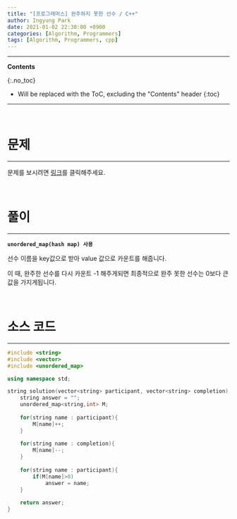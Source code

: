 ```yaml
---
title: "[프로그래머스] 완주하지 못한 선수 / C++"
author: Ingyung Park
date: 2021-01-02 22:30:00 +0900
categories: [Algorithm, Programmers]
tags: [Algorithm, Programmers, cpp]
---
```


---
**Contents**

{:.no_toc}

* Will be replaced with the ToC, excluding the "Contents" header
{:toc}
---

<br/>

# **문제**

---



문제를 보시려면 [링크](https://programmers.co.kr/learn/courses/30/lessons/42576)를 클릭해주세요. 

<br/>

# **풀이**

---

**`unordered_map(hash map) 사용`**

선수 이름을 key값으로 받아 value 값으로 카운트를 해줍니다. 

이 때, 완주한 선수를 다시 카운트 -1 해주게되면 최종적으로 완주 못한 선수는 0보다 큰 값을 가지게됩니다.  



<br/>

# **소스 코드**

---



```c++
#include <string>
#include <vector>
#include <unordered_map>

using namespace std;

string solution(vector<string> participant, vector<string> completion) {
    string answer = "";
    unordered_map<string,int> M;
    
    for(string name : participant){
        M[name]++;
    }
    
    for(string name : completion){
        M[name]--;
    }
    
    for(string name : participant){
        if(M[name]>0)
            answer = name;
    }
    
    return answer;
}
```

<br/>

<br/>